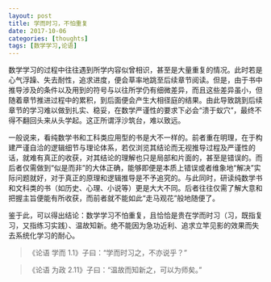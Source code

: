 ```yaml
---
layout: post
title: 学而时习，不怕重复
date: 2017-10-06
categories: [thoughts]
tags: [数学学习,论语]
---
```


数学学习的过程中往往遇到所学内容似曾相识，甚至是大量重复的情况。此时若是心气浮躁、失去耐性，追求进度，便会草率地跳至后续章节阅读。但是，由于书中推导涉及的条件以及用到的符号与以往所学仍有细微差异，而且这些差异虽小，但随着章节推进过程中的累积，到后面便会产生大相径庭的结果。由此导致跳到后续章节的学习难以做到扎实、稳妥，在数学严谨性的要求下必会“溃于蚁穴”，最终不得不翻回头来从头学起。这正所谓浮沙筑台，难以致远。

一般说来，看纯数学书和工科类应用型的书是大不一样的。前者重在明理，在于构建严谨自洽的逻辑细节与理论体系，若仅浏览其结论而无视推导过程及严谨性的话，就难有真正的收获，对其结论的理解也只是局部和片面的，甚至是错误的。而后者仅需做到“似是而非”的大体正确，能够即便是本质上错误或者维象地“解决”实际问题就好，对于真正的原理和逻辑推导是不予追究的。与此同时，研读纯数学书和文科类的书（如历史、心理、小说等）更是大大不同。后者往往仅需了解大意和把握主旨便能有所收获，而前者就不能如此“走马观花”般地随便了。

鉴于此，可以得出结论：数学学习不怕重复，且恰恰是贵在学而时习（习，既指复习，又指练习实践）、温故知新。绝不能因为急功近利、追求立竿见影的效果而失去系统化学习的耐心。

> 《论语 学而 1.1》子曰：“学而时习之，不亦说乎？”

> 《论语 为政 2.11》子曰：“温故而知新之，可以为师矣。”
